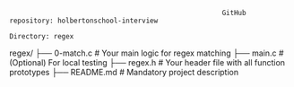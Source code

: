                                                          GitHub repository: holbertonschool-interview
                                                                     Directory: regex


regex/
├── 0-match.c            # Your main logic for regex matching
├── main.c               # (Optional) For local testing
├── regex.h              # Your header file with all function prototypes
├── README.md            # Mandatory project description
